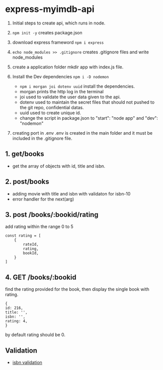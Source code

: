 # express-myimdb-api

1.  Initial steps to create api, which runs in node.

2.  `npm init -y` creates package.json

3.  download express frameword `npm i express`

4.  `echo node_modules >> .gitignore` creates .gitignore files and write node_modules

5.  create a application folder mkdir app with index.js file.

6.  Install the Dev dependencies `npm i -D nodemon`

    - `npm i morgan joi dotenv uuid` install the dependencies.
    - morgan prints the http log in the terminal
    - joi used to validate the user data given to the api.
    - dotenv used to maintain the secret files that should not pushed to the git repo, confidential datas.
    - uuid used to create unique id.
    - change the script in package.json to "start": "node app" and "dev": "nodemon"

7.  creating port in .env
    .env is created in the main folder and it must be included in the .gitignore file.

## 1. get/books

- get the array of objects with id, title and isbn.

## 2. post/books

- adding movie with title and isbn with validaton for isbn-10
- error handler for the next(arg)

## 3. post /books/:bookid/rating

add rating within the range 0 to 5

```
const rating = [
    {
        rateId,
        rating,
        bookId,
    }
]
```

## 4. GET /books/:bookid

find the rating provided for the book, then display the single book with rating.

```
{
id: 216,
title: '',
isbn: '',
rating: 4,
}
```

by default rating should be 0.

## Validation

- [isbn validation](https://stackoverflow.com/questions/58425499/how-to-add-custom-validator-function-in-joi)
